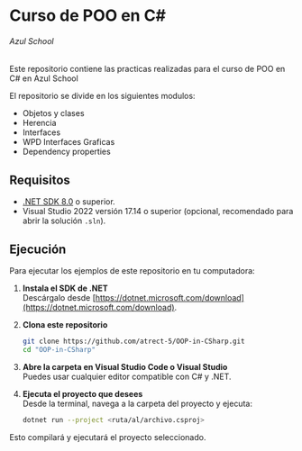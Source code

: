 # Curso de POO en C#
###### Azul School
Este repositorio contiene las practicas realizadas para el curso de POO en C# en Azul School

El repositorio se divide en los siguientes modulos:
* Objetos y clases
* Herencia
* Interfaces
* WPD Interfaces Graficas
* Dependency properties

<!-- (Template)
Este curso tambien cuenta con un proyecto final, en el que se aplicaran los conocimientos adquiridos en el curso.  
Descripcion del proyecto:  
*  
-->

## Requisitos  

- [.NET SDK 8.0](https://dotnet.microsoft.com/download/dotnet/8.0) o superior.  
- Visual Studio 2022 versión 17.14 o superior (opcional, recomendado para abrir la solución `.sln`).  
    
## Ejecución

Para ejecutar los ejemplos de este repositorio en tu computadora:

1. **Instala el SDK de .NET**  
   Descárgalo desde [https://dotnet.microsoft.com/download](https://dotnet.microsoft.com/download).

2. **Clona este repositorio**  
   ```sh
   git clone https://github.com/atrect-5/OOP-in-CSharp.git
   cd "OOP-in-CSharp"
   ```

3. **Abre la carpeta en Visual Studio Code o Visual Studio**  
   Puedes usar cualquier editor compatible con C# y .NET.

4. **Ejecuta el proyecto que desees**  
   Desde la terminal, navega a la carpeta del proyecto y ejecuta:
   ```sh
   dotnet run --project <ruta/al/archivo.csproj>
   ```

Esto compilará y ejecutará el proyecto seleccionado.